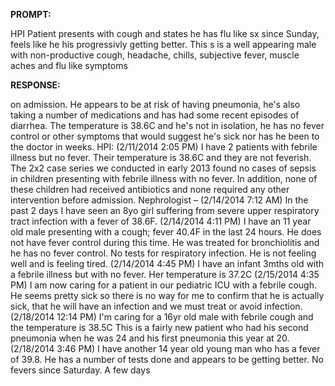 **PROMPT:**

HPI Patient presents with cough and states he has flu like sx since Sunday, feels like he his progressivly getting better. This s is a well appearing male with non-productive cough, headache, chills, subjective fever, muscle aches and flu like symptoms

**RESPONSE:**

  on admission. He appears to be at risk of having pneumonia, he's also taking a number of medications and has had some recent episodes of diarrhea. The temperature is 38.6C and he's not in isolation, he has no fever control or other symptoms that would suggest he's sick nor has he been to the doctor in weeks.  HPI: (2/11/2014 2:05 PM) I have 2 patients with febrile illness but no fever. Their temperature is 38.6C and they are not feverish. The 2x2 case series we conducted in early 2013 found no cases of sepsis in children presenting with febrile illness with no fever. In addition, none of these children had received antibiotics and none required any other intervention before admission.  Nephrologist –  (2/14/2014 7:12 AM) In the past 2 days I have seen an 8yo girl suffering from severe upper respiratory tract infection with a fever of 38.6F.  (2/14/2014 4:11 PM) I have an 11 year old male presenting with a cough; fever 40.4F in the last 24 hours. He does not have fever control during this time. He was treated for bronchiolitis and he has no fever control. No tests for respiratory infection. He is not feeling well and is feeling tired.  (2/14/2014 4:45 PM) I have an infant 3mths old with a febrile illness but with no fever. Her temperature is 37.2C  (2/15/2014 4:35 PM) I am now caring for a patient in our pediatric ICU with a febrile cough.  He seems pretty sick so there is no way for me to confirm that he is actually sick, that he will have an infection and we must treat or avoid infection.  (2/18/2014 12:14 PM) I'm caring for a 16yr old male with febrile cough and the temperature is 38.5C  This is a fairly new patient who had his second pneumonia when he was 24 and his first pneumonia this year at 20.  (2/18/2014 3:46 PM) I have another 14 year old young man who has a fever of 39.8. He has a number of tests done and appears to be getting better. No fevers since Saturday.  A few days